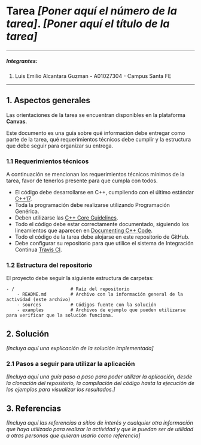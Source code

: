 # Tarea *[Poner aquí el número de la tarea]*. *[Poner aquí el título de la tarea]*

---

##### Integrantes:
1. Luis Emilio Alcantara Guzman - A01027304 - Campus Santa FE


---
## 1. Aspectos generales

Las orientaciones de la tarea se encuentran disponibles en la plataforma **Canvas**.

Este documento es una guía sobre qué información debe entregar como parte de la tarea, qué requerimientos técnicos debe cumplir y la estructura que debe seguir para organizar su entrega.


### 1.1 Requerimientos técnicos

A continuación se mencionan los requerimientos técnicos mínimos de la tarea, favor de tenerlos presente para que cumpla con todos.

* El código debe desarrollarse en C++, cumpliendo con el último estándar [C++17](https://isocpp.org/std/the-standard).
* Toda la programación debe realizarse utilizando Programación Genérica.
* Deben utilizarse las [C++ Core Guidelines](https://github.com/isocpp/CppCoreGuidelines/blob/master/CppCoreGuidelines.md).
* Todo el código debe estar correctamente documentado, siguiendo los lineamientos que aparecen en [Documenting C++ Code](https://developer.lsst.io/cpp/api-docs.html).
* Todo el código de la tarea debe alojarse en este repositorio de GitHub.
* Debe configurar su repositorio para que utilice el sistema de Integración Continua [Travis CI](https://travis-ci.org/).

### 1.2 Estructura del repositorio

El proyecto debe seguir la siguiente estructura de carpetas:
```
- / 			        # Raíz del repositorio
    - README.md			# Archivo con la información general de la actividad (este archivo)
    - sources  			# Códigos fuente con la solución
    - examples			# Archivos de ejemplo que pueden utilizarse para verificar que la solución funciona.
```

## 2. Solución

*[Incluya aquí una explicación de la solución implementada]*

### 2.1 Pasos a seguir para utilizar la aplicación

*[Incluya aquí una guía paso a paso para poder utilizar la aplicación, desde la clonación del repositorio, la compilación del código hasta la ejecución de los ejemplos para visualizar los resultados.]*

## 3. Referencias

*[Incluya aquí las referencias a sitios de interés y cualquier otra información que haya utilizado para realizar la actividad y que le puedan ser de utilidad a otras personas que quieran usarlo como referencia]*
